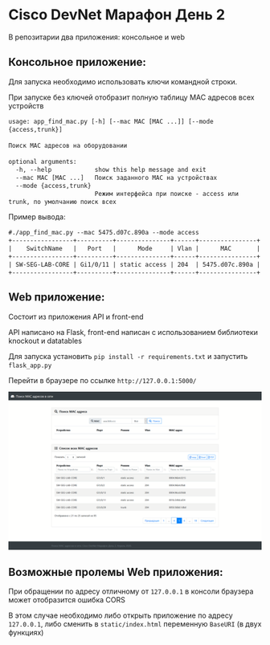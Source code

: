 Cisco DevNet Марафон День 2
=======================

В репозитарии два приложения: консольное и web

Консольное приложение:
-----------------------

Для запуска необходимо использовать ключи командной строки.

При запуске без ключей отобразит полную таблицу MAC адресов всех устройств

```
usage: app_find_mac.py [-h] [--mac MAC [MAC ...]] [--mode {access,trunk}]

Поиск MAC адресов на оборудовании

optional arguments:
  -h, --help            show this help message and exit
  --mac MAC [MAC ...]   Поиск заданного MAC на устройствах
  --mode {access,trunk}
                        Режим интерфейса при поиске - access или trunk, по умолчанию поиск всех
```

Пример вывода:

```
#./app_find_mac.py --mac 5475.d07c.890a --mode access
+-----------------+----------+---------------+------+----------------+
|    SwitchName   |   Port   |      Mode     | Vlan |      MAC       |
+-----------------+----------+---------------+------+----------------+
| SW-SEG-LAB-CORE | Gi1/0/11 | static access | 204  | 5475.d07c.890a |
+-----------------+----------+---------------+------+----------------+
```


Web приложение:
-----------------------

Состоит из приложения API и front-end

API написано на Flask, front-end написан с использованием библиотеки knockout и datatables

Для запуска установить `pip install -r requirements.txt` и запустить `flask_app.py`

Перейти в браузере по ссылке `http://127.0.0.1:5000/`

![Экран приложения](/img/screen.PNG?raw=true)

Возможные пролемы Web приложения:
-----------------------

При обращении по адресу отличному от `127.0.0.1` в консоли браузера может отобразится ошибка CORS

В этом случае необходимо либо открыть приложение по адресу `127.0.0.1`, либо сменить в `static/index.html` переменную `BaseURI` (в двух функциях)